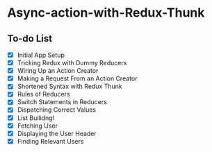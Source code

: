 # Async-action-with-Redux-Thunk

## To-do List

- [x] Initial App Setup
- [x] Tricking Redux with Dummy Reducers
- [x] Wiring Up an Action Creator
- [x] Making a Request From an Action Creator
- [x] Shortened Syntax with Redux Thunk
- [x] Rules of Reducers
- [x] Switch Statements in Reducers
- [x] Dispatching Correct Values
- [x] List Builidng!
- [x] Fetching User
- [x] Displaying the User Header
- [x] Finding Relevant Users
